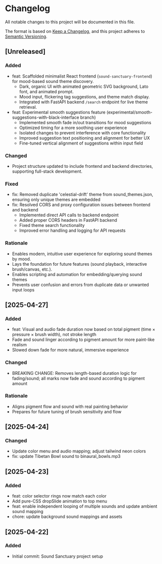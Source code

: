 # Changelog

All notable changes to this project will be documented in this file.

The format is based on [Keep a Changelog](https://keepachangelog.com/en/1.0.0/), and this project adheres to [Semantic Versioning](https://semver.org/spec/v2.0.0.html).

## [Unreleased]
### Added
- feat: Scaffolded minimalist React frontend (`sound-sanctuary-frontend`) for mood-based sound theme discovery.
  - Dark, organic UI with animated geometric SVG background, Lato font, and animated prompt.
  - Mood input, flickering tag suggestions, and theme match display.
  - Integrated with FastAPI backend `/search` endpoint for live theme retrieval.
- feat: Experimental smooth suggestions feature (experimental/smooth-suggestions-with-black-interface branch)
  - Implemented smooth fade in/out transitions for mood suggestions
  - Optimized timing for a more soothing user experience
  - Isolated changes to prevent interference with core functionality
  - Improved suggestion text positioning and alignment for better UX
  - Fine-tuned vertical alignment of suggestions within input field

### Changed
- Project structure updated to include frontend and backend directories, supporting full-stack development.

### Fixed
- fix: Removed duplicate 'celestial-drift' theme from sound_themes.json, ensuring only unique themes are embedded
- fix: Resolved CORS and proxy configuration issues between frontend and backend
  - Implemented direct API calls to backend endpoint
  - Added proper CORS headers in FastAPI backend
  - Fixed theme search functionality
  - Improved error handling and logging for API requests

### Rationale
- Enables modern, intuitive user experience for exploring sound themes by mood.
- Lays the foundation for future features (sound playback, interactive brush/canvas, etc.).
- Enables scripting and automation for embedding/querying sound themes
- Prevents user confusion and errors from duplicate data or unwanted input loops

## [2025-04-27]
### Added
- feat: Visual and audio fade duration now based on total pigment (time × pressure × brush width), not stroke length
- Fade and sound linger according to pigment amount for more paint-like realism
- Slowed down fade for more natural, immersive experience

### Changed
- BREAKING CHANGE: Removes length-based duration logic for fading/sound; all marks now fade and sound according to pigment amount

### Rationale
- Aligns pigment flow and sound with real painting behavior
- Prepares for future tuning of brush sensitivity and flow

## [2025-04-24]
### Changed
- Update color menu and audio mapping; adjust tailwind neon colors
- fix: update Tibetan Bowl sound to binaural_bowls.mp3

## [2025-04-23]
### Added
- feat: color selector rings now match each color
- Add pure-CSS dropSlide animation to top menu
- feat: enable independent looping of multiple sounds and update ambient sound mapping
- chore: update background sound mappings and assets

## [2025-04-22]
### Added
- Initial commit: Sound Sanctuary project setup
